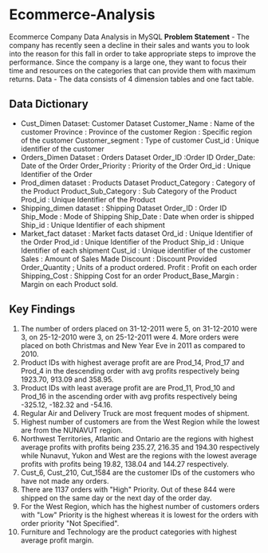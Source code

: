 # Ecommerce-Analysis
Ecommerce Company Data Analysis in MySQL
**Problem Statement** - The company has recently seen a decline in their sales and wants you to look into the reason for this fall in order to take appropriate steps to improve the performance. Since the company is a large one, they want to focus their time and resources on the categories that can provide them with maximum returns.
Data - The data consists of 4 dimension tables and one fact table.
## Data Dictionary
* Cust_Dimen Dataset: Customer Dataset
  Customer_Name : Name of the customer
  Province : Province of the customer
  Region : Specific region of the customer
  Customer_segment : Type of customer
  Cust_id : Unique identifier of the customer
* Orders_Dimen Dataset : Orders Dataset
  Order_ID :Order ID
  Order_Date: Date of the Order
  Order_Priority : Priority of the Order
  Ord_id : Unique Identifier of the Order
* Prod_dimen dataset : Products Dataset
  Product_Category : Category of the Product
  Product_Sub_Category : Sub Category of the Product
  Prod_id : Unique Identifier of the Product
* Shipping_dimen dataset : Shipping Dataset
  Order_ID : Order ID
  Ship_Mode : Mode of Shipping
  Ship_Date : Date when order is shipped
  Ship_id : Unique Identifier of each shipment
* Market_fact dataset : Market facts dataset
  Ord_id : Unique Identifier of the Order
  Prod_id : Unique Identifier of the Product
  Ship_id : Unique Identifier of each shipment
  Cust_id : Unique identifier of the customer
  Sales : Amount of Sales Made
  Discount : Discount Provided
  Order_Quantity ; Units of a product ordered.
  Profit : Profit on each order
  Shipping_Cost : Shipping Cost for an order
  Product_Base_Margin : Margin on each Product sold.
  
## Key Findings
1. The number of orders placed on 31-12-2011 were 5, on 31-12-2010 were 3, on 25-12-2010 were 3, on 25-12-2011 were 4. More orders were placed on both Christmas and New Year Eve in 2011 as compared to 2010.
2. Product IDs with highest average profit are are Prod_14, Prod_17 and Prod_4 in the descending order with avg profits respectively being 1923.70, 913.09 and 358.95.
3. Product IDs with least average profit are are Prod_11, Prod_10 and Prod_16 in the ascending order with avg profits respectively being -325.12, -182.32 and -54.16.
4. Regular Air and Delivery Truck are most frequent modes of shipment.
5. Highest number of customers are from the West Region while the lowest are from the NUNAVUT region.
6. Northwest Territories, Atlantic and Ontario are the regions with highest average profits with profits being 235.27, 216.35 and 194.30 respectively while Nunavut, Yukon and West are the regions with the lowest average profits with profits being 19.82, 138.04 and 144.27 respectively.
7. Cust_6, Cust_210, Cut_1584 are the customer IDs of the customers who have not made any orders.
8. There are 1137 orders with "High" Priority. Out of these 844 were shipped on the same day or the next day of the order day.
9. For the West Region, which has the highest number of customers orders with "Low" Priority is the highest whereas it is lowest for the orders with order priority "Not Specified".
10. Furniture and Technology are the product categories with highest average profit margin.
